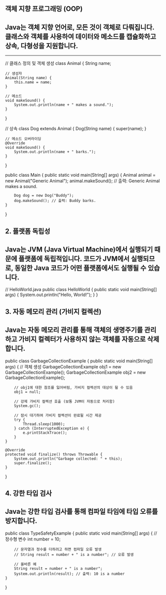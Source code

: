 ## 객체 지향 프로그래밍 (OOP)
## Java는 객체 지향 언어로, 모든 것이 객체로 다뤄집니다. 클래스와 객체를 사용하여 데이터와 메소드를 캡슐화하고 상속, 다형성을 지원합니다.
<hr>
// 클래스 정의 및 객체 생성
class Animal {
    String name;

    // 생성자
    Animal(String name) {
        this.name = name;
    }

    // 메소드
    void makeSound() {
        System.out.println(name + " makes a sound.");
    }
}

// 상속
class Dog extends Animal {
    Dog(String name) {
        super(name);
    }

    // 메소드 오버라이딩
    @Override
    void makeSound() {
        System.out.println(name + " barks.");
    }
}

public class Main {
    public static void main(String[] args) {
        Animal animal = new Animal("Generic Animal");
        animal.makeSound(); // 출력: Generic Animal makes a sound.

        Dog dog = new Dog("Buddy");
        dog.makeSound(); // 출력: Buddy barks.
    }
}

## 2. 플랫폼 독립성
## Java는 JVM (Java Virtual Machine)에서 실행되기 때문에 플랫폼에 독립적입니다. 코드가 JVM에서 실행되므로, 동일한 Java 코드가 어떤 플랫폼에서도 실행될 수 있습니다.
// HelloWorld.java
public class HelloWorld {
    public static void main(String[] args) {
        System.out.println("Hello, World!");
    }
}
## 3. 자동 메모리 관리 (가비지 컬렉션)
## Java는 자동 메모리 관리를 통해 객체의 생명주기를 관리하고 가비지 컬렉터가 사용하지 않는 객체를 자동으로 삭제합니다.

public class GarbageCollectionExample {
    public static void main(String[] args) {
        // 객체 생성
        GarbageCollectionExample obj1 = new GarbageCollectionExample();
        GarbageCollectionExample obj2 = new GarbageCollectionExample();

        // obj1에 대한 참조를 잃어버림, 가비지 컬렉션의 대상이 될 수 있음
        obj1 = null;

        // 강제 가비지 컬렉션 호출 (보통 JVM이 자동으로 처리함)
        System.gc();
        
        // 잠시 대기하여 가비지 컬렉션이 완료될 시간 제공
        try {
            Thread.sleep(1000);
        } catch (InterruptedException e) {
            e.printStackTrace();
        }
    }

    @Override
    protected void finalize() throws Throwable {
        System.out.println("Garbage collected: " + this);
        super.finalize();
    }
}

## 4. 강한 타입 검사
## Java는 강한 타입 검사를 통해 컴파일 타임에 타입 오류를 방지합니다.

public class TypeSafetyExample {
    public static void main(String[] args) {
        // 정수형 변수
        int number = 10;

        // 문자열과 정수를 더하려고 하면 컴파일 오류 발생
        // String result = number + " is a number"; // 오류 발생

        // 올바른 예
        String result = number + " is a number";
        System.out.println(result); // 출력: 10 is a number
    }
}

